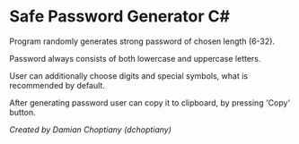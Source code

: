# Safe Password Generator C#
Program randomly generates strong password of chosen length (6-32).

Password always consists of both lowercase and uppercase letters.

User can additionally choose digits and special symbols, what is recommended by default. 

After generating password user can copy it to clipboard, by pressing 'Copy' button. 

*Created by Damian Choptiany (dchoptiany)*

